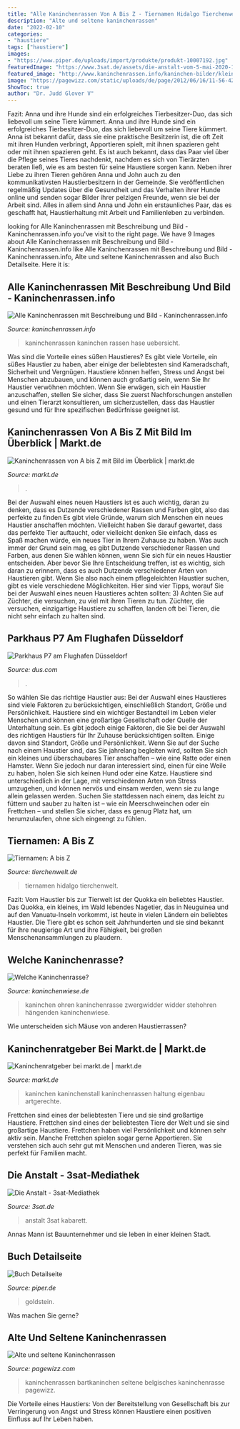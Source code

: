 ```yaml
---
title: "Alle Kaninchenrassen Von A Bis Z - Tiernamen Hidalgo Tierchenwelt"
description: "Alte und seltene kaninchenrassen"
date: "2022-02-10"
categories:
- "haustiere"
tags: ["haustiere"]
images:
- "https://www.piper.de/uploads/import/produkte/produkt-10007192.jpg"
featuredImage: "https://www.3sat.de/assets/die-anstalt-vom-5-mai-2020-100~1280x720?cb=1592485634677"
featured_image: "http://www.kaninchenrassen.info/kaninchen-bilder/kleine-rassen/kaninchen-kleine-rassen-uebersicht.jpg"
image: "https://pagewizz.com/static/uploads/de/page/2012/06/16/11-56-42-740_640.jpg"
ShowToc: true
author: "Dr. Judd Glover V"
---
```



Fazit: Anna und ihre Hunde sind ein erfolgreiches Tierbesitzer-Duo, das sich liebevoll um seine Tiere kümmert.
Anna und ihre Hunde sind ein erfolgreiches Tierbesitzer-Duo, das sich liebevoll um seine Tiere kümmert. Anna ist bekannt dafür, dass sie eine praktische Besitzerin ist, die oft Zeit mit ihren Hunden verbringt, Apportieren spielt, mit ihnen spazieren geht oder mit ihnen spazieren geht. Es ist auch bekannt, dass das Paar viel über die Pflege seines Tieres nachdenkt, nachdem es sich von Tierärzten beraten ließ, wie es am besten für seine Haustiere sorgen kann. Neben ihrer Liebe zu ihren Tieren gehören Anna und John auch zu den kommunikativsten Haustierbesitzern in der Gemeinde. Sie veröffentlichen regelmäßig Updates über die Gesundheit und das Verhalten ihrer Hunde online und senden sogar Bilder ihrer pelzigen Freunde, wenn sie bei der Arbeit sind. Alles in allem sind Anna und John ein erstaunliches Paar, das es geschafft hat, Haustierhaltung mit Arbeit und Familienleben zu verbinden.

	

		
looking for Alle Kaninchenrassen mit Beschreibung und Bild - Kaninchenrassen.info you've visit to the right page. We have 9 Images about Alle Kaninchenrassen mit Beschreibung und Bild - Kaninchenrassen.info like Alle Kaninchenrassen mit Beschreibung und Bild - Kaninchenrassen.info, Alte und seltene Kaninchenrassen and also Buch Detailseite. Here it is:
		
    
## Alle Kaninchenrassen Mit Beschreibung Und Bild - Kaninchenrassen.info

<img loading=lazy src="http://www.kaninchenrassen.info/kaninchen-bilder/kleine-rassen/kaninchen-kleine-rassen-uebersicht.jpg" onerror="this.onerror=null;this.src='https://tse3.mm.bing.net/th?id=OIP.NAClv2ZyuyuXuyAmcYD8iQHaE4&amp;pid=15.1';" alt="Alle Kaninchenrassen mit Beschreibung und Bild - Kaninchenrassen.info">

_Source: kaninchenrassen.info_

>kaninchenrassen kaninchen rassen hase uebersicht. 

	

Was sind die Vorteile eines süßen Haustieres?
Es gibt viele Vorteile, ein süßes Haustier zu haben, aber einige der beliebtesten sind Kameradschaft, Sicherheit und Vergnügen. Haustiere können helfen, Stress und Angst bei Menschen abzubauen, und können auch großartig sein, wenn Sie Ihr Haustier verwöhnen möchten. Wenn Sie erwägen, sich ein Haustier anzuschaffen, stellen Sie sicher, dass Sie zuerst Nachforschungen anstellen und einen Tierarzt konsultieren, um sicherzustellen, dass das Haustier gesund und für Ihre spezifischen Bedürfnisse geeignet ist.

    
## Kaninchenrassen Von A Bis Z Mit Bild Im Überblick | Markt.de

<img loading=lazy src="https://bilder.markt.de/images/cms/kaninchen/kaninchen.jpg" onerror="this.onerror=null;this.src='https://tse1.mm.bing.net/th?id=OIP.RUqBBWhjdt0ajYgTyMIQhgHaE2&amp;pid=15.1';" alt="Kaninchenrassen von A bis Z mit Bild im Überblick | markt.de">

_Source: markt.de_

>. 

	

Bei der Auswahl eines neuen Haustiers ist es auch wichtig, daran zu denken, dass es Dutzende verschiedener Rassen und Farben gibt, also das perfekte zu finden
Es gibt viele Gründe, warum sich Menschen ein neues Haustier anschaffen möchten. Vielleicht haben Sie darauf gewartet, dass das perfekte Tier auftaucht, oder vielleicht denken Sie einfach, dass es Spaß machen würde, ein neues Tier in Ihrem Zuhause zu haben. Was auch immer der Grund sein mag, es gibt Dutzende verschiedener Rassen und Farben, aus denen Sie wählen können, wenn Sie sich für ein neues Haustier entscheiden. Aber bevor Sie Ihre Entscheidung treffen, ist es wichtig, sich daran zu erinnern, dass es auch Dutzende verschiedener Arten von Haustieren gibt. Wenn Sie also nach einem pflegeleichten Haustier suchen, gibt es viele verschiedene Möglichkeiten. Hier sind vier Tipps, worauf Sie bei der Auswahl eines neuen Haustieres achten sollten:
3) Achten Sie auf Züchter, die versuchen, zu viel mit ihren Tieren zu tun. Züchter, die versuchen, einzigartige Haustiere zu schaffen, landen oft bei Tieren, die nicht sehr einfach zu halten sind.

    
## Parkhaus P7 Am Flughafen Düsseldorf

<img loading=lazy src="http://www.dus.com/-/media/dus/reisende/parken/parkhaeuser/p7/parkhaus_p7_1920x1080px.ashx" onerror="this.onerror=null;this.src='https://tse4.mm.bing.net/th?id=OIP.3FXgmC80BQiixKS1r4J0DQHaEK&amp;pid=15.1';" alt="Parkhaus P7 am Flughafen Düsseldorf">

_Source: dus.com_

>. 

	

So wählen Sie das richtige Haustier aus: Bei der Auswahl eines Haustieres sind viele Faktoren zu berücksichtigen, einschließlich Standort, Größe und Persönlichkeit.
Haustiere sind ein wichtiger Bestandteil im Leben vieler Menschen und können eine großartige Gesellschaft oder Quelle der Unterhaltung sein. Es gibt jedoch einige Faktoren, die Sie bei der Auswahl des richtigen Haustiers für Ihr Zuhause berücksichtigen sollten. Einige davon sind Standort, Größe und Persönlichkeit. Wenn Sie auf der Suche nach einem Haustier sind, das Sie jahrelang begleiten wird, sollten Sie sich ein kleines und überschaubares Tier anschaffen – wie eine Ratte oder einen Hamster. Wenn Sie jedoch nur daran interessiert sind, einen für eine Weile zu haben, holen Sie sich keinen Hund oder eine Katze. Haustiere sind unterschiedlich in der Lage, mit verschiedenen Arten von Stress umzugehen, und können nervös und einsam werden, wenn sie zu lange allein gelassen werden. Suchen Sie stattdessen nach einem, das leicht zu füttern und sauber zu halten ist – wie ein Meerschweinchen oder ein Frettchen – und stellen Sie sicher, dass es genug Platz hat, um herumzulaufen, ohne sich eingeengt zu fühlen.

    
## Tiernamen: A Bis Z

<img loading=lazy src="https://www.tierchenwelt.de/images/stories/illustrationen/tiernamen/a-z/tiernamen_l_m.jpg" onerror="this.onerror=null;this.src='https://tse1.mm.bing.net/th?id=OIP.J7S4ZL2IHgTJXmvguRzutQAAAA&amp;pid=15.1';" alt="Tiernamen: A bis Z">

_Source: tierchenwelt.de_

>tiernamen hidalgo tierchenwelt. 

	

Fazit: Vom Haustier bis zur Tierwelt ist der Quokka ein beliebtes Haustier.
Das Quokka, ein kleines, im Wald lebendes Nagetier, das in Neuguinea und auf den Vanuatu-Inseln vorkommt, ist heute in vielen Ländern ein beliebtes Haustier. Die Tiere gibt es schon seit Jahrhunderten und sie sind bekannt für ihre neugierige Art und ihre Fähigkeit, bei großen Menschenansammlungen zu plaudern.

    
## Welche Kaninchenrasse?

<img loading=lazy src="https://www.kaninchenwiese.de/wp-content/uploads/zwergwidder1-500x281.jpg" onerror="this.onerror=null;this.src='https://tse1.mm.bing.net/th?id=OIP.PPAtRR0P7b92BdLpqbHXbwHaEK&amp;pid=15.1';" alt="Welche Kaninchenrasse?">

_Source: kaninchenwiese.de_

>kaninchen ohren kaninchenrasse zwergwidder widder stehohren hängenden kaninchenwiese. 

	

Wie unterscheiden sich Mäuse von anderen Haustierrassen?

    
## Kaninchenratgeber Bei Markt.de | Markt.de

<img loading=lazy src="http://bilder.markt.de/images/cms/nagetiere/kaninchenweiss.jpg" onerror="this.onerror=null;this.src='https://tse4.mm.bing.net/th?id=OIP.ptpWyaOTgkcOUI4XGhqE-wHaHB&amp;pid=15.1';" alt="Kaninchenratgeber bei markt.de | markt.de">

_Source: markt.de_

>kaninchen kaninchenstall kaninchenrassen haltung eigenbau artgerechte. 

	

Frettchen sind eines der beliebtesten Tiere und sie sind großartige Haustiere.
Frettchen sind eines der beliebtesten Tiere der Welt und sie sind großartige Haustiere. Frettchen haben viel Persönlichkeit und können sehr aktiv sein. Manche Frettchen spielen sogar gerne Apportieren. Sie verstehen sich auch sehr gut mit Menschen und anderen Tieren, was sie perfekt für Familien macht.

    
## Die Anstalt - 3sat-Mediathek

<img loading=lazy src="https://www.3sat.de/assets/die-anstalt-vom-5-mai-2020-100~1280x720?cb=1592485634677" onerror="this.onerror=null;this.src='https://tse2.mm.bing.net/th?id=OIP.l1WowLnEGCrXrBWSYZMTaAHaEK&amp;pid=15.1';" alt="Die Anstalt - 3sat-Mediathek">

_Source: 3sat.de_

>anstalt 3sat kabarett. 

	

Annas Mann ist Bauunternehmer und sie leben in einer kleinen Stadt.

    
## Buch Detailseite

<img loading=lazy src="https://www.piper.de/uploads/import/produkte/produkt-10007192.jpg" onerror="this.onerror=null;this.src='https://tse1.mm.bing.net/th?id=OIP.3RDQBjSQJF4c_osa03gbUQHaLi&amp;pid=15.1';" alt="Buch Detailseite">

_Source: piper.de_

>goldstein. 

	

Was machen Sie gerne?

    
## Alte Und Seltene Kaninchenrassen

<img loading=lazy src="https://pagewizz.com/static/uploads/de/page/2012/06/16/11-56-42-740_640.jpg" onerror="this.onerror=null;this.src='https://tse2.mm.bing.net/th?id=OIP.3M0H2PhiwFwnk62V7fFC3QHaEz&amp;pid=15.1';" alt="Alte und seltene Kaninchenrassen">

_Source: pagewizz.com_

>kaninchenrassen bartkaninchen seltene belgisches kaninchenrasse pagewizz. 

	

Die Vorteile eines Haustiers: Von der Bereitstellung von Gesellschaft bis zur Verringerung von Angst und Stress können Haustiere einen positiven Einfluss auf Ihr Leben haben.

